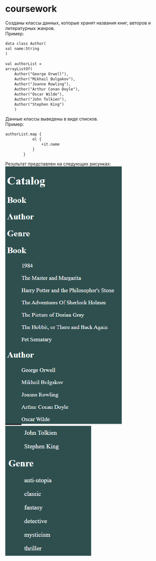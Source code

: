 # coursework
Созданы классы данных, которые хранят названия книг, авторов и литературных жанров. <br> 
Пример:<br>
    
    data class Author(
    val name:String
    )
    
    val authorList =
    arrayListOf(
        Author("George Orwell"),
        Author("Mikhail Bulgakov"),
        Author("Joanne Rowling"),
        Author("Arthur Conan Doyle"),
        Author("Oscar Wilde"),
        Author("John Tolkien"),
        Author("Stephen King")
        )
Данные классы выведены в виде списков.<br>
Пример:<br>
    
    authorList.map {
                ol {
                    +it.name
                }
            }
            
Результат представлен на следующих рисунках:<br>
![](/screen_coursework/интерфейс1.png)<br>
![](/screen_coursework/интерфейс2.png)<br>
